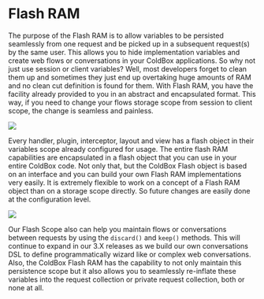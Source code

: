 # Flash RAM

The purpose of the Flash RAM is to allow variables to be persisted seamlessly from one request and be picked up in a subsequent request(s) by the same user. This allows you to hide implementation variables and create web flows or conversations in your ColdBox applications. So why not just use session or client variables? Well, most developers forget to clean them up and sometimes they just end up overtaking huge amounts of RAM and no clean cut definition is found for them. With Flash RAM, you have the facility already provided to you in an abstract and encapsulated format. This way, if you need to change your flows storage scope from session to client scope, the change is seamless and painless.

![](https://coldbox.ortusbooks.com/content/images/FlashRAMSequence.jpg)

Every handler, plugin, interceptor, layout and view has a flash object in their variables scope already configured for usage. The entire flash RAM capabilities are encapsulated in a flash object that you can use in your entire ColdBox code. Not only that, but the ColdBox Flash object is based on an interface and you can build your own Flash RAM implementations very easily. It is extremely flexible to work on a concept of a Flash RAM object than on a storage scope directly. So future changes are easily done at the configuration level.

![](https://coldbox.ortusbooks.com/content/images/ColdBoxMajorClasses.jpg)

Our Flash Scope also can help you maintain flows or conversations between requests by using the `discard()` and `keep()` methods. This will continue to expand in our 3.X releases as we build our own conversations DSL to define programmatically wizard like or complex web conversations. Also, the ColdBox Flash RAM has the capability to not only maintain this persistence scope but it also allows you to seamlessly re-inflate these variables into the request collection or private request collection, both or none at all.
